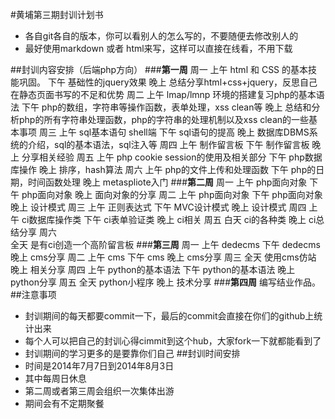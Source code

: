 #黄埔第三期封训计划书
* 各自git各自的版本，你可以看别人的怎么写的，不要随便去修改别人的
* 最好使用markdown 或者 html来写，这样可以直接在线看，不用下载

##封训内容安排（后端php方向）
###__第一周__
	周一 
		上午 html 和 CSS 的基本技能巩固。
		下午 基础性的jquery效果
		晚上 总结分享html+css+jquery，反思自己在静态页面书写的不足和优势
	周二
		上午 lmap/lmnp 环境的搭建复习php的基本语法
		下午 php的数组，字符串等操作函数，表单处理，xss clean等
		晚上 总结和分析php的所有字符串处理函数，php的字符串的处理机制以及xss clean的一些基本事项
	周三
		上午 sql基本语句 shell端
		下午 sql语句的提高
		晚上 数据库DBMS系统的介绍，sql的基本语法，sql注入等
	周四
		上午 制作留言板
		下午 制作留言板
		晚上 分享相关经验
	周五
		上午 php cookie session的使用及相关部分
		下午 php数据库操作
		晚上 排序，hash算法
	周六 
		上午 php的文件上传和处理函数
		下午 php的日期，时间函数处理
		晚上 metaspliote入门
###__第二周__
	周一
		上午 php面向对象
		下午 php面向对象
		晚上 面向对象的分享
	周二
		上午 php面向对象
		下午 php面向对象
		晚上 设计模式
	周三
		上午 正则表达式
		下午 MVC设计模式
		晚上 设计模式
	周四
		上午 ci数据库操作类
		下午 ci表单验证类
		晚上 ci相关
	周五
		白天 ci的各种类
		晚上 ci总结分享
	周六	
		全天 是有ci创造一个高阶留言板
###__第三周__
	周一
		上午 dedecms
		下午 dedecms
		晚上 cms分享
	周二 
		上午 cms
		下午 cms
		晚上 cms分享
	周三
		全天 使用cms仿站
		晚上 相关分享
	周四
		上午 python的基本语法
		下午 python的基本语法
		晚上 python分享
	周五
		全天 python小程序
		晚上 技术分享
###__第四周__
	编写结业作品。
##注意事项
* 封训期间的每天都要commit一下，最后的commit会直接在你们的github上统计出来
* 每个人可以把自己的封训心得cimmit到这个hub，大家fork一下就都能看到了
* 封训期间的学习更多的是要靠你们自己
##封训时间安排
* 时间是2014年7月7日到2014年8月3日
* 其中每周日休息
* 第二周或者第三周会组织一次集体出游
* 期间会有不定期聚餐

